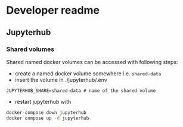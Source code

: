 # Developer readme
## Jupyterhub
### Shared volumes
Shared named docker volumes can be accessed with following steps:
- create a named docker volume somewhere i.e. `shared-data`
- insert the volume in ./jupyterhub/.env
 ```env
 JUPYTERHUB_SHARE=shared-data # name of the shared volume
 ```
- restart jupyterhub with
```bash
docker compose down jupyterhub
docker compose up -d jupyterhub
```

